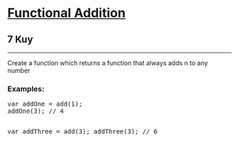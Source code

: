 <h1><a href="https://www.codewars.com/kata/538835ae443aae6e03000547">Functional Addition</a></h1>
<h2>7 Kuy</h2>
<hr>
<p>Create a function which returns a function that always adds n to any number</p>
<h3>Examples:</h3>
<pre>
var addOne = add(1);
addOne(3); // 4

var addThree = add(3);
addThree(3); // 6
</pre>
